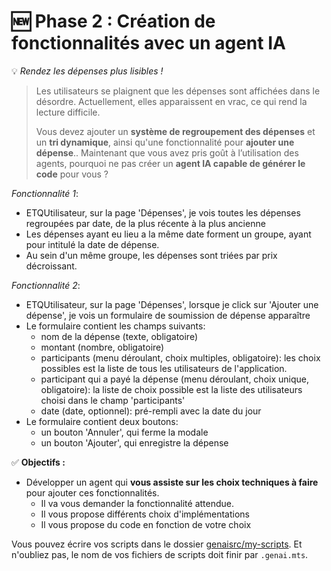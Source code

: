 # **🆕 Phase 2 : Création de fonctionnalités avec un agent IA**

💡 *Rendez les dépenses plus lisibles !*

> Les utilisateurs se plaignent que les dépenses sont affichées dans le désordre. Actuellement, elles apparaissent en vrac, ce qui rend la lecture difficile.
> 
> Vous devez ajouter un **système de regroupement des dépenses** et un **tri dynamique**, ainsi qu'une fonctionnalité pour **ajouter une dépense**.. Maintenant que vous avez pris goût à l’utilisation des agents, pourquoi ne pas créer un **agent IA capable de générer le code** pour vous ?

_Fonctionnalité 1_:
- ETQUtilisateur, sur la page 'Dépenses', je vois toutes les dépenses regroupées par date, de la plus récente à la plus ancienne
- Les dépenses ayant eu lieu a la même date forment un groupe, ayant pour intitulé la date de dépense.
- Au sein d'un même groupe, les dépenses sont triées par prix décroissant.

_Fonctionnalité 2_:
- ETQUtilisateur, sur la page 'Dépenses', lorsque je click sur 'Ajouter une dépense', je vois un formulaire de soumission de dépense apparaître
- Le formulaire contient les champs suivants: 
  - nom de la dépense (texte, obligatoire)
  - montant (nombre, obligatoire)
  - participants (menu déroulant, choix multiples, obligatoire): les choix possibles est la liste de tous les utilisateurs de l'application.
  - participant qui a payé la dépense (menu déroulant, choix unique, obligatoire): la liste de choix possible est la liste des utilisateurs choisi dans le champ 'participants'
  - date (date, optionnel): pré-rempli avec la date du jour
- Le formulaire contient deux boutons:
    - un bouton 'Annuler', qui ferme la modale
    - un bouton 'Ajouter', qui enregistre la dépense

✅ **Objectifs :**

- Développer un agent qui **vous assiste sur les choix techniques à faire** pour ajouter ces fonctionnalités.
    - Il va vous demander la fonctionnalité attendue.
    - Il vous propose différents choix d'implémentations
    - Il vous propose du code en fonction de votre choix

Vous pouvez écrire vos scripts dans le dossier [genaisrc/my-scripts](/genaisrc/my-scripts/). Et n'oubliez pas, le nom de vos fichiers de scripts doit finir par `.genai.mts`.
